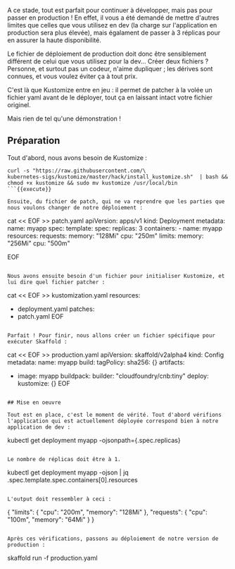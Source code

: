 A ce stade, tout est parfait pour continuer à développer, mais pas pour passer en production ! En effet, il vous a été demandé de mettre d'autres limites que celles que vous utilisez en dev (la charge sur l'application en production sera plus élevée), mais égalament de passer à 3 réplicas pour en assurer la haute disponibilité.

Le fichier de déploiement de production doit donc être sensiblement différent de celui que vous utilisez pour la dev... Créer deux fichiers ? Personne, et surtout pas un codeur, n'aime dupliquer ; les dérives sont connues, et vous voulez éviter ça à tout prix.

C'est là que Kustomize entre en jeu : il permet de patcher à la volée un fichier yaml avant de le déployer, tout ça en laissant intact votre fichier originel.

Mais rien de tel qu'une démonstration !

## Préparation

Tout d'abord, nous avons besoin de Kustomize :

```
curl -s "https://raw.githubusercontent.com/\
kubernetes-sigs/kustomize/master/hack/install_kustomize.sh"  | bash && chmod +x kustomize && sudo mv kustomize /usr/local/bin
```{{execute}}

Ensuite, du fichier de patch, qui ne va reprendre que les parties que nous voulons changer de notre déploiement :

```
cat << EOF >> patch.yaml
apiVersion: apps/v1
kind: Deployment
metadata:
  name: myapp
spec:
  template:
    spec:
      replicas: 3
      containers:
      - name: myapp
      resources:
        requests:
          memory: "128Mi"
          cpu: "250m"
        limits:
          memory: "256Mi"
          cpu: "500m"
        
EOF
```{{execute}}

Nous avons ensuite besoin d'un fichier pour initialiser Kustomize, et lui dire quel fichier patcher :

```
cat << EOF >> kustomization.yaml
resources:
  - deployment.yaml
patches:
  - patch.yaml
EOF
```{{execute}}

Parfait ! Pour finir, nous allons créer un fichier spécifique pour exécuter Skaffold :

```
cat << EOF >> production.yaml
apiVersion: skaffold/v2alpha4
kind: Config
metadata:
  name: myapp
build:
  tagPolicy:
    sha256: {}
  artifacts:
  - image: myapp
    buildpack:
      builder: "cloudfoundry/cnb:tiny"
deploy:
  kustomize: {}
EOF
```{{execute}}

## Mise en oeuvre

Tout est en place, c'est le moment de vérité. Tout d'abord vérifions l'application qui est actuellement déployée correspond bien à notre application de dev :

```
kubectl get deployment myapp -ojsonpath={.spec.replicas}
```{{execute}}

Le nombre de réplicas doit être à 1.

```
kubectl get deployment myapp -ojson | jq .spec.template.spec.containers[0].resources
```{{execute}}

L'output doit ressembler à ceci :

```
{
  "limits": {
    "cpu": "200m",
    "memory": "128Mi"
  },
  "requests": {
    "cpu": "100m",
    "memory": "64Mi"
  }
}
```

Après ces vérifications, passons au déploiement de notre version de production :

```
skaffold run -f production.yaml
```